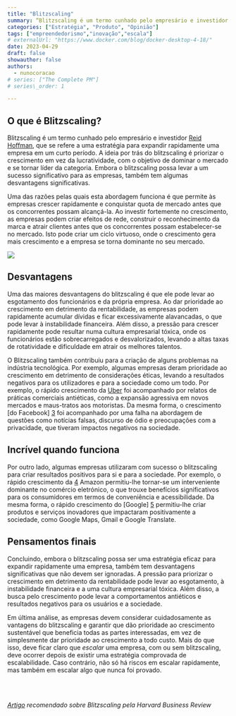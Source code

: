 ```yaml
---
title: "Blitzscaling"
summary: “Blitzscaling é um termo cunhado pelo empresário e investidor Reid Hoffman, que se refere a uma estratégia para expandir rapidamente uma empresa em um curto período. A ideia por trás do blitzscaling é priorizar o crescimento em vez da lucratividade, com o objetivo de dominar um mercado e se tornar líder da categoria . Embora o blitzscaling possa levar a um sucesso significativo para as empresas, também tem algumas desvantagens significativas."
categories: ["Estratégia", "Produto", "Opinião"]
tags: ["empreendedorismo","inovação","escala"]
# externalUrl: "https://www.docker.com/blog/docker-desktop-4-18/"
date: 2023-04-29
draft: false
showauthor: false
authors:
  - nunocoracao
# series: ["The Complete PM"]
# series\_order: 1

---
```

## O que é Blitzscaling?
Blitzscaling é um termo cunhado pelo empresário e investidor [Reid Hoffman][1], que se refere a uma estratégia para expandir rapidamente uma empresa em um curto período. A ideia por trás do blitzscaling é priorizar o crescimento em vez da lucratividade, com o objetivo de dominar o mercado e se tornar líder da categoria. Embora o blitzscaling possa levar a um sucesso significativo para as empresas, também tem algumas desvantagens significativas.

Uma das razões pelas quais esta abordagem funciona é que permite às empresas crescer rapidamente e conquistar quota de mercado antes que os concorrentes possam alcançá-la. Ao investir fortemente no crescimento, as empresas podem criar efeitos de rede, construir o reconhecimento da marca e atrair clientes antes que os concorrentes possam estabelecer-se no mercado. Isto pode criar um ciclo virtuoso, onde o crescimento gera mais crescimento e a empresa se torna dominante no seu mercado.

![][imagem-1]


## Desvantagens
Uma das maiores desvantagens do blitzscaling é que ele pode levar ao esgotamento dos funcionários e da própria empresa. Ao dar prioridade ao crescimento em detrimento da rentabilidade, as empresas podem rapidamente acumular dívidas e ficar excessivamente alavancadas, o que pode levar à instabilidade financeira. Além disso, a pressão para crescer rapidamente pode resultar numa cultura empresarial tóxica, onde os funcionários estão sobrecarregados e desvalorizados, levando a altas taxas de rotatividade e dificuldade em atrair os melhores talentos.

O Blitzscaling também contribuiu para a criação de alguns problemas na indústria tecnológica. Por exemplo, algumas empresas deram prioridade ao crescimento em detrimento de considerações éticas, levando a resultados negativos para os utilizadores e para a sociedade como um todo. Por exemplo, o rápido crescimento da [Uber][2] foi acompanhado por relatos de práticas comerciais antiéticas, como a expansão agressiva em novos mercados e maus-tratos aos motoristas. Da mesma forma, o crescimento [do Facebook] [3] foi acompanhado por uma falha na abordagem de questões como notícias falsas, discurso de ódio e preocupações com a privacidade, que tiveram impactos negativos na sociedade.

## Incrível quando funciona
Por outro lado, algumas empresas utilizaram com sucesso o blitzscaling para criar resultados positivos para si e para a sociedade. Por exemplo, o rápido crescimento da [4] Amazon permitiu-lhe tornar-se um interveniente dominante no comércio eletrónico, o que trouxe benefícios significativos para os consumidores em termos de conveniência e acessibilidade. Da mesma forma, o rápido crescimento do [Google] [5] permitiu-lhe criar produtos e serviços inovadores que impactaram positivamente a sociedade, como Google Maps, Gmail e Google Translate.

## Pensamentos finais
Concluindo, embora o blitzscaling possa ser uma estratégia eficaz para expandir rapidamente uma empresa, também tem desvantagens significativas que não devem ser ignoradas. A pressão para priorizar o crescimento em detrimento da rentabilidade pode levar ao esgotamento, à instabilidade financeira e a uma cultura empresarial tóxica. Além disso, a busca pelo crescimento pode levar a comportamentos antiéticos e resultados negativos para os usuários e a sociedade.

Em última análise, as empresas devem considerar cuidadosamente as vantagens do blitzscaling e garantir que dão prioridade ao crescimento sustentável que beneficia todas as partes interessadas, em vez de simplesmente dar prioridade ao crescimento a todo custo. Mais do que isso, deve ficar claro que _escalar_ uma empresa, com ou sem blitzscaling, deve ocorrer depois de existir uma estratégia comprovada de escalabilidade. Caso contrário, não só há riscos em escalar rapidamente, mas também em escalar algo que nunca foi provado.

<br/>
<br/>

*[Artigo][6] recomendado sobre Blitzscaling pela Harvard Business Review*

[1]: https://en.wikipedia.org/wiki/Reid_Hoffman
[2]: https://en.wikipedia.org/wiki/Uber
[3]: https://en.wikipedia.org/wiki/Facebook
[4]: https://en.wikipedia.org/wiki/Amazon_(empresa)
[5]: https://en.wikipedia.org/wiki/Google
[6]: https://hbr.org/2016/04/blitzscaling

[imagem-1]: img/race.jpg